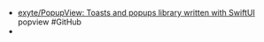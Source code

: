 - [exyte/PopupView: Toasts and popups library written with SwiftUI](https://github.com/exyte/PopupView) popview #GitHub
-